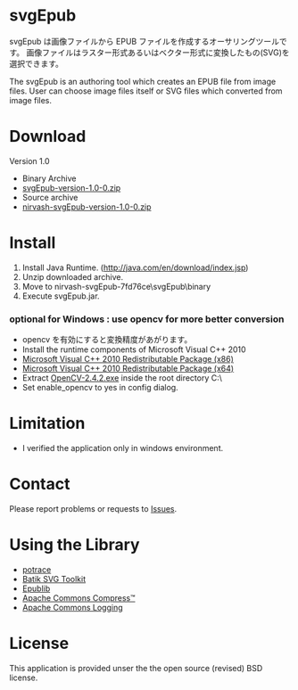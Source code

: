 svgEpub
========================

svgEpub は画像ファイルから EPUB ファイルを作成するオーサリングツールです。
画像ファイルはラスター形式あるいはベクター形式に変換したもの(SVG)を選択できます。

The svgEpub is an authoring tool which creates an EPUB file from image files. 
User can choose image files itself or SVG files which converted from image files.

Download
========

Version 1.0
* Binary Archive
 * [svgEpub-version-1.0-0.zip](https://github.com/downloads/nirvash/svgEpub/svgEpub-1.0-0.zip)
* Source archive
 * [nirvash-svgEpub-version-1.0-0.zip](https://github.com/nirvash/svgEpub/zipball/version-1.0)

Install
========

1. Install Java Runtime. (http://java.com/en/download/index.jsp)
1. Unzip downloaded archive.
1. Move to nirvash-svgEpub-7fd76ce\svgEpub\binary
1. Execute svgEpub.jar.

  
### optional for Windows : use opencv for more better conversion
* opencv を有効にすると変換精度があがります。
* Install the runtime components of Microsoft Visual C++ 2010
 * [Microsoft Visual C++ 2010 Redistributable Package (x86)](http://www.microsoft.com/download/en/details.aspx?id=5555)
 * [Microsoft Visual C++ 2010 Redistributable Package (x64)](http://www.microsoft.com/download/en/details.aspx?id=14632)
* Extract [OpenCV-2.4.2.exe](http://sourceforge.net/projects/opencvlibrary/files/opencv-win/2.4.2/OpenCV-2.4.2.exe/download) inside the root directory C:\
* Set enable_opencv to yes in config dialog.

Limitation
========
* I verified the application only in windows environment.


Contact
=====================

Please report problems or requests to [Issues](https://github.com/nirvash/svgEpub/issues).

Using the Library
=================

* [potrace](http://potrace.sourceforge.net/)
* [Batik SVG Toolkit](http://xmlgraphics.apache.org/batik/)
* [Epublib](http://www.siegmann.nl/epublib)
* [Apache Commons Compress™](http://commons.apache.org/compress/)
* [Apache Commons Logging](http://commons.apache.org/logging/)

License
=======
This application is provided unser the the open source (revised) BSD license.
